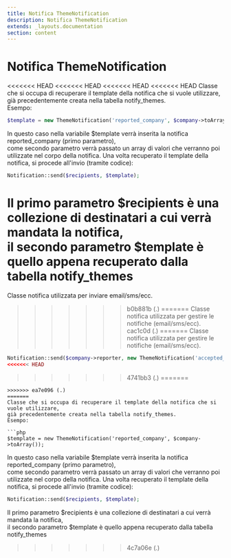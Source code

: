 ```yaml
---
title: Notifica ThemeNotification
description: Notifica ThemeNotification
extends: _layouts.documentation
section: content
---
```


# Notifica ThemeNotification

<<<<<<< HEAD
<<<<<<< HEAD
<<<<<<< HEAD
<<<<<<< HEAD
Classe che si occupa di recuperare il template della notifica che si vuole utilizzare,  
già precedentemente creata nella tabella notify_themes.  
Esempo:

```php
$template = new ThemeNotification('reported_company', $company->toArray());
```

In questo caso nella variabile $template verrà inserita la notifica reported_company (primo parametro),  
come secondo parametro verrà passato un array di valori che verranno poi utilizzate nel corpo della notifica. 
Una volta recuperato il template della notifica, si procede all'invio (tramite codice):

```php
Notification::send($recipients, $template);
```

Il primo parametro $recipients è una collezione di destinatari a cui verrà mandata la notifica,  
il secondo parametro $template è quello appena recuperato dalla tabella notify_themes
=======
Classe notifica utilizzata per inviare email/sms/ecc.
>>>>>>> b0b881b (.)
=======
Classe notifica utilizzata per gestire le notifiche (email/sms/ecc).
>>>>>>> cac1c0d (.)
=======
Classe notifica utilizzata per gestire le notifiche (email/sms/ecc).

```php
Notification::send($company->reporter, new ThemeNotification('accepted_company', $company->toArray()));
<<<<<<< HEAD
```
>>>>>>> 4741bb3 (.)
=======
```
>>>>>>> ea7e096 (.)
=======
Classe che si occupa di recuperare il template della notifica che si vuole utilizzare,  
già precedentemente creata nella tabella notify_themes.  
Esempo:

```php
$template = new ThemeNotification('reported_company', $company->toArray());
```

In questo caso nella variabile $template verrà inserita la notifica reported_company (primo parametro),  
come secondo parametro verrà passato un array di valori che verranno poi utilizzate nel corpo della notifica. 
Una volta recuperato il template della notifica, si procede all'invio (tramite codice):

```php
Notification::send($recipients, $template);
```

Il primo parametro $recipients è una collezione di destinatari a cui verrà mandata la notifica,  
il secondo parametro $template è quello appena recuperato dalla tabella notify_themes
>>>>>>> 4c7a06e (.)
